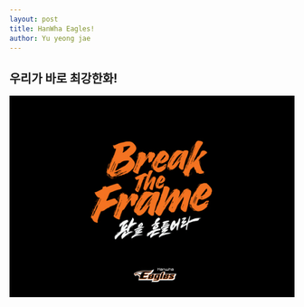```yaml
---
layout: post
title: HanWha Eagles!
author: Yu yeong jae
---
```


## 우리가 바로 최강한화!

![한화](/images/한화.jpg.jpg)
